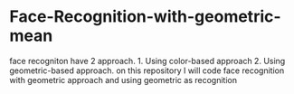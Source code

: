 # Face-Recognition-with-geometric-mean
face recogniton have 2 approach. 1. Using color-based approach 2. Using geometric-based approach. on this repository I will code face recognition with geometric approach and using geometric as recognition
